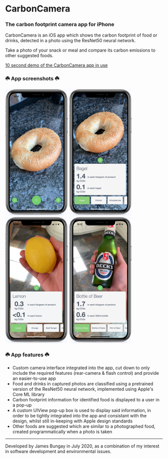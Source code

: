 # CarbonCamera
### The carbon footprint camera app for iPhone
CarbonCamera is an iOS app which shows the carbon footprint of food or drinks, detected in a photo using the ResNet50 neural network.

Take a photo of your snack or meal and compare its carbon emissions to other suggested foods.

[10 second demo of the CarbonCamera app in use](https://youtu.be/yVFjdLtYHbE)

### ☘️ App screenshots ☘️

<img src="Screenshots/screenshot_3.png" width="200"> <img src="Screenshots/screenshot_4.png" width="200"> <img src="Screenshots/screenshot_1.png" width="200"> <img src="Screenshots/screenshot_2.png" width="200">

### ☘️ App features ☘️

* Custom camera interface integrated into the app, cut down to only include the required features (rear-camera & flash control) and provide an easier-to-use app
* Food and drinks in captured photos are classified using a pretrained version of the ResNet50 neural network, implemented using Apple's Core ML library
* Carbon footprint information for identified food is displayed to a user in a pop-up
* A custom UIView pop-up box is used to display said information, in order to be tightly integrated into the app and consistant with the design, whilst still in-keeping with Apple design standards
* Other foods are suggested which are similar to a photographed food, created programmatically when a photo is taken

---

Developed by James Bungay in July 2020, as a combination of my interest in software development and environmental issues.
